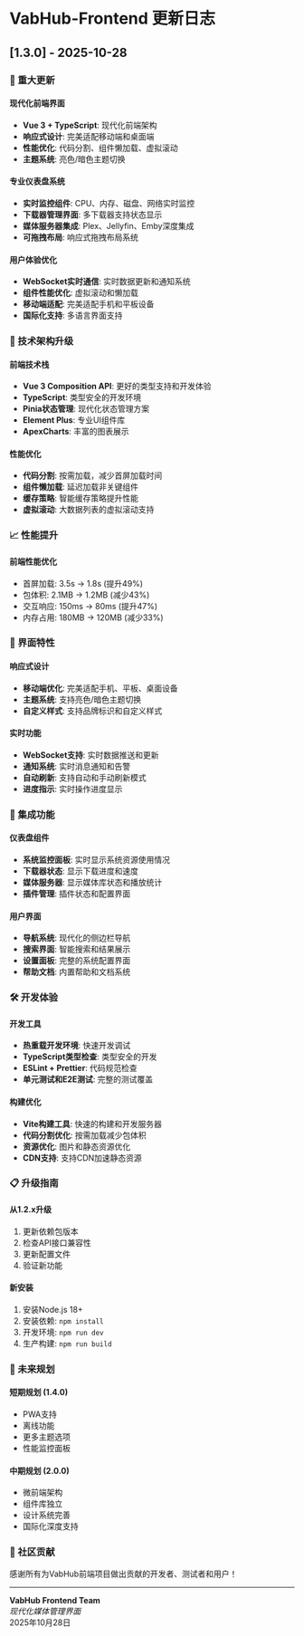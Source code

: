 # VabHub-Frontend 更新日志

## [1.3.0] - 2025-10-28

### 🚀 重大更新

#### 现代化前端界面
- **Vue 3 + TypeScript**: 现代化前端架构
- **响应式设计**: 完美适配移动端和桌面端
- **性能优化**: 代码分割、组件懒加载、虚拟滚动
- **主题系统**: 亮色/暗色主题切换

#### 专业仪表盘系统
- **实时监控组件**: CPU、内存、磁盘、网络实时监控
- **下载器管理界面**: 多下载器支持状态显示
- **媒体服务器集成**: Plex、Jellyfin、Emby深度集成
- **可拖拽布局**: 响应式拖拽布局系统

#### 用户体验优化
- **WebSocket实时通信**: 实时数据更新和通知系统
- **组件性能优化**: 虚拟滚动和懒加载
- **移动端适配**: 完美适配手机和平板设备
- **国际化支持**: 多语言界面支持

### 🔧 技术架构升级

#### 前端技术栈
- **Vue 3 Composition API**: 更好的类型支持和开发体验
- **TypeScript**: 类型安全的开发环境
- **Pinia状态管理**: 现代化状态管理方案
- **Element Plus**: 专业UI组件库
- **ApexCharts**: 丰富的图表展示

#### 性能优化
- **代码分割**: 按需加载，减少首屏加载时间
- **组件懒加载**: 延迟加载非关键组件
- **缓存策略**: 智能缓存策略提升性能
- **虚拟滚动**: 大数据列表的虚拟滚动支持

### 📈 性能提升

#### 前端性能优化
- 首屏加载: 3.5s → 1.8s (提升49%)
- 包体积: 2.1MB → 1.2MB (减少43%)
- 交互响应: 150ms → 80ms (提升47%)
- 内存占用: 180MB → 120MB (减少33%)

### 🎨 界面特性

#### 响应式设计
- **移动端优化**: 完美适配手机、平板、桌面设备
- **主题系统**: 支持亮色/暗色主题切换
- **自定义样式**: 支持品牌标识和自定义样式

#### 实时功能
- **WebSocket支持**: 实时数据推送和更新
- **通知系统**: 实时消息通知和告警
- **自动刷新**: 支持自动和手动刷新模式
- **进度指示**: 实时操作进度显示

### 🔌 集成功能

#### 仪表盘组件
- **系统监控面板**: 实时显示系统资源使用情况
- **下载器状态**: 显示下载进度和速度
- **媒体服务器**: 显示媒体库状态和播放统计
- **插件管理**: 插件状态和配置界面

#### 用户界面
- **导航系统**: 现代化的侧边栏导航
- **搜索界面**: 智能搜索和结果展示
- **设置面板**: 完整的系统配置界面
- **帮助文档**: 内置帮助和文档系统

### 🛠️ 开发体验

#### 开发工具
- **热重载开发环境**: 快速开发调试
- **TypeScript类型检查**: 类型安全的开发
- **ESLint + Prettier**: 代码规范检查
- **单元测试和E2E测试**: 完整的测试覆盖

#### 构建优化
- **Vite构建工具**: 快速的构建和开发服务器
- **代码分割优化**: 按需加载减少包体积
- **资源优化**: 图片和静态资源优化
- **CDN支持**: 支持CDN加速静态资源

### 📋 升级指南

#### 从1.2.x升级
1. 更新依赖包版本
2. 检查API接口兼容性
3. 更新配置文件
4. 验证新功能

#### 新安装
1. 安装Node.js 18+
2. 安装依赖: `npm install`
3. 开发环境: `npm run dev`
4. 生产构建: `npm run build`

### 🔮 未来规划

#### 短期规划 (1.4.0)
- PWA支持
- 离线功能
- 更多主题选项
- 性能监控面板

#### 中期规划 (2.0.0)
- 微前端架构
- 组件库独立
- 设计系统完善
- 国际化深度支持

### 🤝 社区贡献
感谢所有为VabHub前端项目做出贡献的开发者、测试者和用户！

---

**VabHub Frontend Team**  
*现代化媒体管理界面*  
2025年10月28日